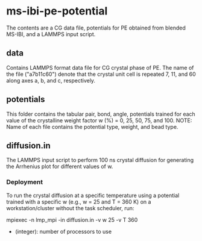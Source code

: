 # ms-ibi-pe-potential
The contents are a CG data file, potentials for PE obtained from blended MS-IBI,
and a LAMMPS input script.

## data
Contains LAMMPS format data file for CG crystal phase of PE. The name of the
file ("a7b11c60") denote that the crystal unit cell is repeated 7, 11, and 60
along axes a, b, and c, respectively.

## potentials
This folder contains the tabular pair, bond, angle, potentials trained for
each value of the crystalline weight factor w (%) = 0, 25, 50, 75, and 100.
NOTE: Name of each file contains the potential type, weight, and bead type.

## diffusion.in
The LAMMPS input script to perform 100 ns crystal diffusion for generating the
Arrhenius plot for different values of w.

### Deployment
To run the crystal diffusion at a specific temperature using a potential trained
with a specific w (e.g., w = 25 and T = 360 K) on a workstation/cluster without
the task scheduler, run:

mpiexec -n <np> lmp_mpi -in diffusion.in  -v w 25 -v T 360

* <np> (integer): number of processors to use

